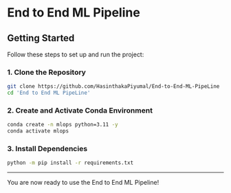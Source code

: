 # End to End ML Pipeline

## Getting Started

Follow these steps to set up and run the project:

### 1. Clone the Repository

```bash
git clone https://github.com/HasinthakaPiyumal/End-to-End-ML-PipeLine
cd 'End to End ML PipeLine'
```

### 2. Create and Activate Conda Environment

```bash
conda create -n mlops python=3.11 -y
conda activate mlops
```

### 3. Install Dependencies

```bash
python -m pip install -r requirements.txt
```

---

You are now ready to use the End to End ML Pipeline!
